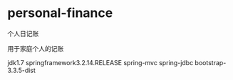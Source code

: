 # personal-finance
个人日记账

用于家庭个人的记账

jdk1.7
springframework3.2.14.RELEASE
spring-mvc
spring-jdbc
bootstrap-3.3.5-dist
